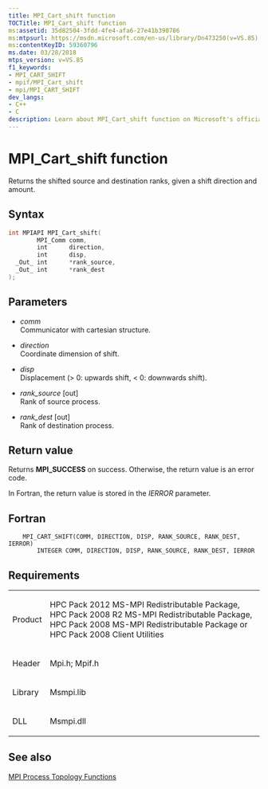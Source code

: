 ```yaml
---
title: MPI_Cart_shift function
TOCTitle: MPI_Cart_shift function
ms:assetid: 35d82504-3fdd-4fe4-afa6-27e41b390786
ms:mtpsurl: https://msdn.microsoft.com/en-us/library/Dn473250(v=VS.85)
ms:contentKeyID: 59360796
ms.date: 03/28/2018
mtps_version: v=VS.85
f1_keywords:
- MPI_CART_SHIFT
- mpif/MPI_Cart_shift
- mpi/MPI_CART_SHIFT
dev_langs:
- C++
- C
description: Learn about MPI_Cart_shift function on Microsoft's official site. Understand its syntax, parameters, return values, and its role in MPI Process Topology Functions.
---
```


# MPI\_Cart\_shift function

Returns the shifted source and destination ranks, given a shift direction and amount.

## Syntax

``` c++
int MPIAPI MPI_Cart_shift(
        MPI_Comm comm,
        int      direction,
        int      disp,
  _Out_ int      *rank_source,
  _Out_ int      *rank_dest
);
```

## Parameters

  - *comm*  
    Communicator with cartesian structure.

  - *direction*  
    Coordinate dimension of shift.

  - *disp*  
    Displacement (> 0: upwards shift, < 0: downwards shift).

  - *rank\_source* \[out\]  
    Rank of source process.

  - *rank\_dest* \[out\]  
    Rank of destination process.

## Return value

Returns **MPI\_SUCCESS** on success. Otherwise, the return value is an error code.

In Fortran, the return value is stored in the *IERROR* parameter.

## Fortran

``` FORTRAN
    MPI_CART_SHIFT(COMM, DIRECTION, DISP, RANK_SOURCE, RANK_DEST, IERROR)
        INTEGER COMM, DIRECTION, DISP, RANK_SOURCE, RANK_DEST, IERROR
```

## Requirements

<table>
<colgroup>
<col  />
<col  />
</colgroup>
<tbody>
<tr class="odd">
<td><p>Product</p></td>
<td><p>HPC Pack 2012 MS-MPI Redistributable Package, HPC Pack 2008 R2 MS-MPI Redistributable Package, HPC Pack 2008 MS-MPI Redistributable Package or HPC Pack 2008 Client Utilities</p></td>
</tr>
<tr class="even">
<td><p>Header</p></td>
<td>Mpi.h;
Mpif.h</td>
</tr>
<tr class="odd">
<td><p>Library</p></td>
<td>Msmpi.lib</td>
</tr>
<tr class="even">
<td><p>DLL</p></td>
<td>Msmpi.dll</td>
</tr>
</tbody>
</table>


## See also

[MPI Process Topology Functions](mpi-process-topology-functions.md)


